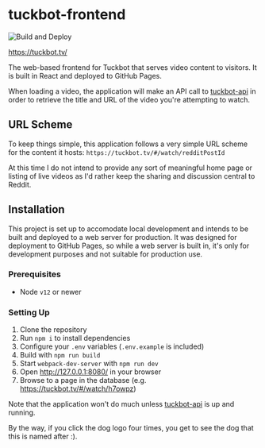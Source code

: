 # tuckbot-frontend

![Build and Deploy](https://github.com/kyleratti/tuckbot-frontend/workflows/Build%20and%20Deploy/badge.svg)

https://tuckbot.tv/

The web-based frontend for Tuckbot that serves video content to visitors. It is built in React and deployed to GitHub Pages.

When loading a video, the application will make an API call to [tuckbot-api](https://github.com/kyleratti/tuckbot-api) in order to retrieve the title and URL of the video you're attempting to watch.

## URL Scheme

To keep things simple, this application follows a very simple URL scheme for the content it hosts: `https://tuckbot.tv/#/watch/redditPostId`

At this time I do not intend to provide any sort of meaningful home page or listing of live videos as I'd rather keep the sharing and discussion central to Reddit.

## Installation

This project is set up to accomodate local development and intends to be built and deployed to a web server for production. It was designed for deployment to GitHub Pages, so while a web server is built in, it's only for development purposes and not suitable for production use.

### Prerequisites

- Node `v12` or newer

### Setting Up

1. Clone the repository
2. Run `npm i` to install dependencies
3. Configure your `.env` variables (`.env.example` is included)
4. Build with `npm run build`
5. Start `webpack-dev-server` with `npm run dev`
6. Open http://127.0.0.1:8080/ in your browser
7. Browse to a page in the database (e.g. https://tuckbot.tv/#/watch/h7owpz)

Note that the application won't do much unless [tuckbot-api](https://github.com/kyleratti/tuckbot-api) is up and running.

By the way, if you click the dog logo four times, you get to see the dog that this is named after :).
